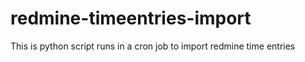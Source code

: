 # redmine-timeentries-import
This is python script runs in a cron job to import redmine time entries
